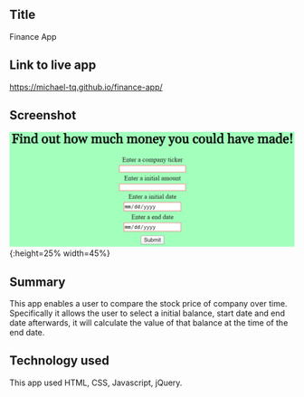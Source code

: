 ## Title
Finance App
## Link to live app
https://michael-tq.github.io/finance-app/
## Screenshot
![](screenshot.PNG){:height=25% width=45%}
## Summary
This app enables a user to compare the stock price of company over time. Specifically it allows the user to select a initial balance, start 
date and end date afterwards, it will calculate the value of that balance at the time of the end date. 
## Technology used
This app used HTML, CSS, Javascript, jQuery.
